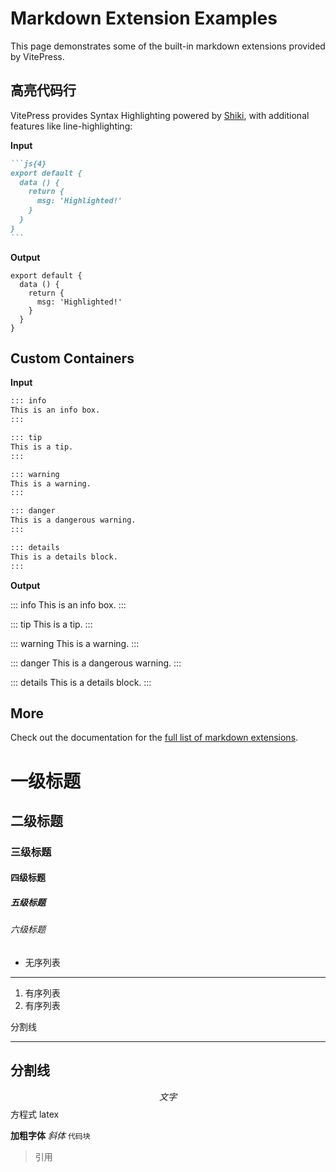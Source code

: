 <!--
 * @Description:
 * @Date: 2024-08-14 17:01:52
 * @LastEditTime: 2024-09-02 17:07:29
-->

# Markdown Extension Examples

This page demonstrates some of the built-in markdown extensions provided by VitePress.

## 高亮代码行

VitePress provides Syntax Highlighting powered by [Shiki](https://github.com/shikijs/shiki), with additional features like line-highlighting:

**Input**

````md
```js{4}
export default {
  data () {
    return {
      msg: 'Highlighted!'
    }
  }
}
```
````

**Output**

```js{4}
export default {
  data () {
    return {
      msg: 'Highlighted!'
    }
  }
}
```

## Custom Containers

**Input**

```md
::: info
This is an info box.
:::

::: tip
This is a tip.
:::

::: warning
This is a warning.
:::

::: danger
This is a dangerous warning.
:::

::: details
This is a details block.
:::
```

**Output**

::: info
This is an info box.
:::

::: tip
This is a tip.
:::

::: warning
This is a warning.
:::

::: danger
This is a dangerous warning.
:::

::: details
This is a details block.
:::

## More

Check out the documentation for the [full list of markdown extensions](https://vitepress.dev/guide/markdown).

# 一级标题

## 二级标题

### 三级标题

#### 四级标题

##### 五级标题

###### 六级标题
- 无序列表  
----
1. 有序列表
1. 有序列表

分割线
***  
分割线
--- 

$$文字$$ 方程式 latex

**加粗字体**
_斜体_
`代码块`
> 引用
<!-- 自定义组件 -->
<!-- <script setup>
import demo from './components/custom-demo/demo.vue';
</script>

<demo /> -->
